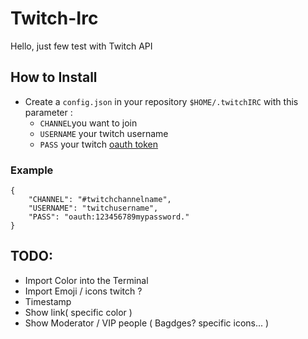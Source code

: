 # Twitch-Irc
Hello, just few test with Twitch API

## How to Install 
- Create a `config.json` in your repository `$HOME/.twitchIRC` with this parameter :
    - `CHANNEL`you want to join 
    - `USERNAME` your twitch username
    - `PASS` your twitch [oauth token](https://twitchapps.com/tmi/) 

### Example
```
{
    "CHANNEL": "#twitchchannelname",
    "USERNAME": "twitchusername",
    "PASS": "oauth:123456789mypassword."
}
```

## TODO:
- Import Color into the Terminal
- Import Emoji / icons twitch ?
- Timestamp
- Show link( specific color )
- Show Moderator / VIP people ( Bagdges? specific icons... )